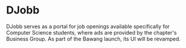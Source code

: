 # DJobb
DJobb serves as a portal for job openings available specifically for Computer Science students, where ads are provided by the chapter's Business Group. As part of the Bawang launch, its UI will be revamped.
